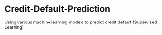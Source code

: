 # Credit-Default-Prediction
Using various machine learning models to predict credit default (Supervised Learning)
